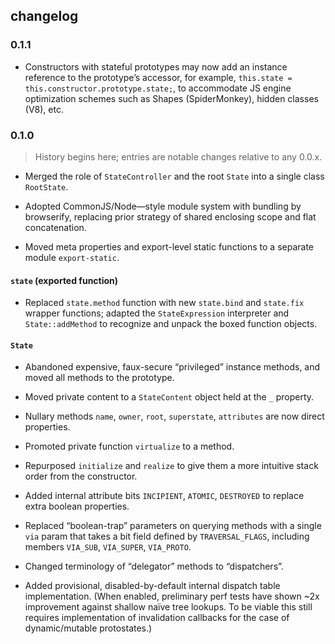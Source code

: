 ## changelog



### 0.1.1

* Constructors with stateful prototypes may now add an instance reference to the prototype’s accessor, for example, `this.state = this.constructor.prototype.state;`, to accommodate JS engine optimization schemes such as Shapes (SpiderMonkey), hidden classes (V8), etc.



### 0.1.0

> History begins here; entries are notable changes relative to any 0.0.x.

* Merged the role of `StateController` and the root `State` into a single class `RootState`.

* Adopted CommonJS/Node—style module system with bundling by browserify, replacing prior strategy of shared enclosing scope and flat concatenation.

* Moved meta properties and export-level static functions to a separate module `export-static`.


#### `state` (exported function)

* Replaced `state.method` function with new `state.bind` and `state.fix` wrapper functions; adapted the `StateExpression` interpreter and `State::addMethod` to recognize and unpack the boxed function objects.


#### `State`

* Abandoned expensive, faux-secure “privileged” instance methods, and moved all methods to the prototype.

* Moved private content to a `StateContent` object held at the `_` property.

* Nullary methods `name`, `owner`, `root`, `superstate`, `attributes` are now direct properties.

* Promoted private function `virtualize` to a method.

* Repurposed `initialize` and `realize` to give them a more intuitive stack order from the constructor.

* Added internal attribute bits `INCIPIENT`, `ATOMIC`, `DESTROYED` to replace extra boolean properties.

* Replaced “boolean-trap” parameters on querying methods with a single `via` param that takes a bit field defined by `TRAVERSAL_FLAGS`, including members `VIA_SUB`, `VIA_SUPER`, `VIA_PROTO`.

* Changed terminology of “delegator” methods to “dispatchers”.

* Added provisional, disabled-by-default internal dispatch table implementation. (When enabled, preliminary perf tests have shown ~2x improvement against shallow naïve tree lookups. To be viable this still requires implementation of invalidation callbacks for the case of dynamic/mutable protostates.)

